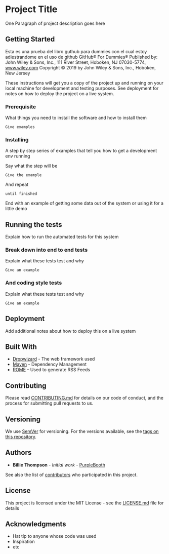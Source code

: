 # Project Title
One Paragraph of project description goes here

## Getting Started

Esta es una prueba del libro guthub para dummies con el cual estoy adiestrandome en el uso de github
GitHub® For Dummies®
Published by: John Wiley & Sons, Inc., 111 River Street, Hoboken, NJ 07030-5774, www.wiley.com
Copyright © 2019 by John Wiley & Sons, Inc., Hoboken, New Jersey

These instructions will get you a copy of the project up and running on your local machine for development and testing purposes. See deployment for notes on how to deploy the project on a live system.

### Prerequisite
What things you need to install the software and how to install them

```
Give examples
```

### Installing
A step by step series of examples that tell you how to get a development env running

Say what the step will be

```
Give the example
```

And repeat

```
until finished
```

End with an example of getting some data out of the system or using it for a little demo

## Running the tests
Explain how to run the automated tests for this system

### Break down into end to end tests
Explain what these tests test and why

```
Give an example
```

### And coding style tests

Explain what these tests test and why

```
Give an example
```

## Deployment
Add additional notes about how to deploy this on a live system

## Built With
* [Dropwizard](http://www.dropwizard.io/1.0.2/docs/) - The web framework used
* [Maven](https://maven.apache.org/) - Dependency Management
* [ROME](https://rometools.github.io/rome/) - Used to generate RSS Feeds

## Contributing

Please read [CONTRIBUTING.md](https://gist.github.com/PurpleBooth/b24679402957c63ec426) for details on our code of conduct, and the process for submitting pull requests to us.

## Versioning
We use [SemVer](http://semver.org/) for versioning. For the versions available, see the [tags on this repository](https://github.com/your/project/tags). 

## Authors
* **Billie Thompson** - *Initial work* - [PurpleBooth](https://github.com/PurpleBooth)

See also the list of [contributors](https://github.com/your/project/contributors) who participated in this project.

## License
This project is licensed under the MIT License - see the [LICENSE.md](LICENSE.md) file for details

## Acknowledgments
* Hat tip to anyone whose code was used
* Inspiration
* etc

